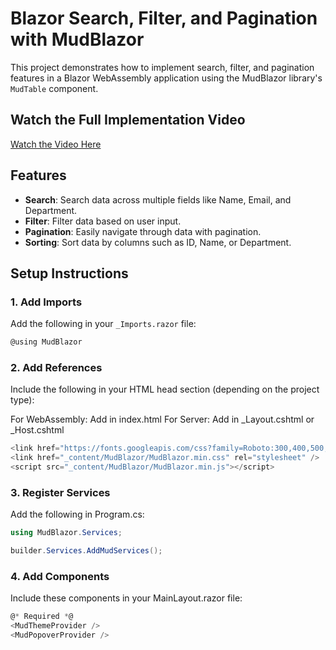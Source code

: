 # Blazor Search, Filter, and Pagination with MudBlazor

This project demonstrates how to implement search, filter, and pagination features in a Blazor WebAssembly application using the MudBlazor library's `MudTable` component.

## Watch the Full Implementation Video
[Watch the Video Here](https://youtu.be/Qn2ERoSSn9s)

## Features
- **Search**: Search data across multiple fields like Name, Email, and Department.
- **Filter**: Filter data based on user input.
- **Pagination**: Easily navigate through data with pagination.
- **Sorting**: Sort data by columns such as ID, Name, or Department.

## Setup Instructions

### 1. Add Imports
Add the following in your `_Imports.razor` file:
```csharp
@using MudBlazor
```

### 2. Add References
Include the following in your HTML head section (depending on the project type):

For WebAssembly: Add in index.html
For Server: Add in _Layout.cshtml or _Host.cshtml
```csharp
<link href="https://fonts.googleapis.com/css?family=Roboto:300,400,500,700&display=swap" rel="stylesheet" />
<link href="_content/MudBlazor/MudBlazor.min.css" rel="stylesheet" />
<script src="_content/MudBlazor/MudBlazor.min.js"></script>
```


### 3. Register Services
Add the following in Program.cs:

```csharp
using MudBlazor.Services;

builder.Services.AddMudServices();
```
### 4. Add Components
Include these components in your MainLayout.razor file:

```csharp
@* Required *@
<MudThemeProvider />
<MudPopoverProvider />
```
